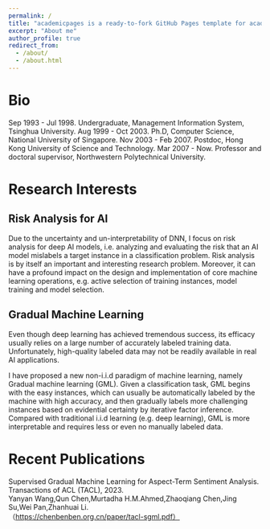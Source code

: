 ```yaml
---
permalink: /
title: "academicpages is a ready-to-fork GitHub Pages template for academic personal websites"
excerpt: "About me"
author_profile: true
redirect_from: 
  - /about/
  - /about.html
---
```


# Bio

Sep 1993 - Jul 1998. Undergraduate, Management Information System, Tsinghua University.
Aug 1999 - Oct 2003. Ph.D, Computer Science, National University of Singapore.
Nov 2003 - Feb 2007. Postdoc, Hong Kong University of Science and Technology.
Mar 2007 - Now. Professor and doctoral supervisor, Northwestern Polytechnical University.

# Research Interests

## Risk Analysis for AI
  Due to the uncertainty and un-interpretability of DNN, I focus on risk analysis for deep AI models, i.e. analyzing and evaluating the risk that an AI model mislabels a target instance in a classification problem. Risk analysis is by itself an important and interesting research problem. Moreover, it can have a profound impact on the design and implementation of core machine learning operations, e.g. active selection of training instances, model training and model selection.

## Gradual Machine Learning
  Even though deep learning has achieved tremendous success, its efficacy usually relies on a large number of accurately labeled training data. Unfortunately, high-quality labeled data may not be readily available in real AI applications.

  I have proposed a new non-i.i.d paradigm of machine learning, namely Gradual machine learning (GML). Given a classification task, GML begins with the easy instances, which can usually be automatically labeled by the machine with high accuracy, and then gradually labels more challenging instances based on evidential certainty by iterative factor inference. Compared with traditional i.i.d learning (e.g. deep learning), GML is more interpretable and requires less or even no manually labeled data.

# Recent Publications
Supervised Gradual Machine Learning for Aspect-Term Sentiment Analysis. Transactions of ACL (TACL), 2023.<br />
Yanyan Wang,Qun Chen,Murtadha H.M.Ahmed,Zhaoqiang Chen,Jing Su,Wei Pan,Zhanhuai Li.<br />（https://chenbenben.org.cn/paper/tacl-sgml.pdf）
